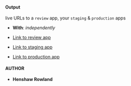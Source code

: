 #### Output
live URLs to a `review` app, your `staging` & `production` apps
- **With**: *independently*

- [Link to review app](https://henshaw-rowland-index-st-pr-16.herokuapp.com/)
- [Link to staging app](https://henshaw-rowland-index-staging.herokuapp.com/)
- [Link to production app](https://henshaw-rowland-inverted-index.herokuapp.com/)

#### AUTHOR
- **Henshaw Rowland**